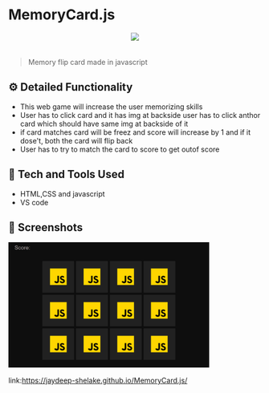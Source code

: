 # MemoryCard.js
<div align="center">
  <img width="200px" src="https://h5p.org/sites/default/files/styles/small-logo/public/logos/memory-game-icon.png?itok=ExMUMvDt"/>
</div>
<br>

> Memory flip card made in javascript

 ## ⚙️ Detailed Functionality
* This web game will increase the user memorizing skills
* User has to click card and it has img at backside user has to click anthor card which should have same img at backside of it
* if card matches card will be freez and score will increase by 1 and if it dose't, both the card will flip back
* User has to try to match the card to score to get outof score

## 🚀 Tech and Tools Used

* HTML,CSS and javascript
* VS code


## 📸 Screenshots
<img src="img/snap.png" width='400' height='auto'>


link:https://jaydeep-shelake.github.io/MemoryCard.js/

